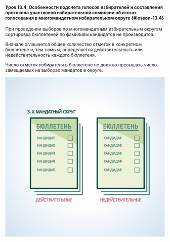 #### Урок 13.4. Особенности подсчета голосов избирателей и составления протокола участковой избирательной комиссии об итогах голосования в многомандатном избирательном округе {#lesson-13.4}

При проведении выборов по многомандатным избирательным округам сортировка бюллетеней по фамилиям кандидатов не производится.

Вначале оглашается общее количество отметок в конкретном бюллетене и, тем самым, определяется действительность или недействительность каждого бюллетеня.

Число отметок избирателя в бюллетене не должно превышать число замещаемых на выборах мандатов в округе.

![Рисунок 13.4.1. В многомандатном округе бюллетень признается действительным, если число отметок избирателя в нем не превышает число замещаемых на выборах мандатов в округе.](./13.4.1.svg)
